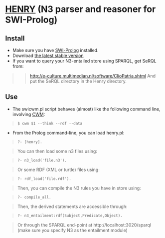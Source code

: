 # [HENRY](http://km-rdf.googlecode.com/files/henry.tar.gz) (N3 parser and reasoner for SWI-Prolog) #


## Install ##

  * Make sure you have [SWI-Prolog](http://www.swi-prolog.org/) installed.
  * Download [the latest stable version](http://km-rdf.googlecode.com/files/henry-1.01.tar.gz)
  * If you want to query your N3-entailed store using SPARQL, get SeRQL from:
> > http://e-culture.multimedian.nl/software/ClioPatria.shtml
> > And put the SeRQL directory in the Henry directory.

## Use ##

  * The swicwm.pl script behaves (almost) like the following command line, involving [CWM](http://www.w3.org/2000/10/swap/doc/cwm.html):


> `$ cwm $1 --think --rdf --data`

  * From the Prolog command-line, you can load henry.pl:

> `?- [henry].`

> You can then load some n3 files using:

> `?- n3_load('file.n3').`

> Or some RDF (XML or turtle) files using:

> `?- rdf_load('file.rdf').`

> Then, you can compile the N3 rules you have in store using:

> `?- compile_all.`

> Then, the derived statements are accessible through:

> `?- n3_entailment:rdf(Subject,Predicate,Object).`

> Or through the SPARQL end-point at http://localhost:3020/sparql (make sure you specify N3 as the entailment module)
